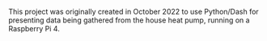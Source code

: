 This project was originally created in October 2022 to use Python/Dash
for presenting data being gathered from the house heat pump, running
on a Raspberry Pi 4.